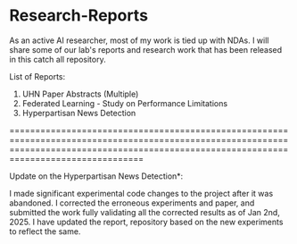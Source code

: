 # Research-Reports

As an active AI researcher, most of my work is tied up with NDAs. I will share some of our lab's reports and research work that has been released in this catch all repository. 

List of Reports:

1. UHN Paper Abstracts (Multiple)
2. Federated Learning - Study on Performance Limitations
3. Hyperpartisan News Detection

============================================================================================================================================================================================

Update on the Hyperpartisan News Detection*: 

I made significant experimental code changes to the project after it was abandoned. I corrected the erroneous experiments and paper, and submitted the work fully validating all the corrected results as of Jan 2nd, 2025. I have updated the report, repository based on the new experiments to reflect the same.
